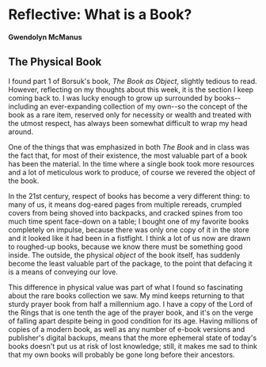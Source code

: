 # Reflective: What is a Book?

#### Gwendolyn McManus

## The Physical Book
I found part 1 of Borsuk's book, _The Book as Object_, slightly tedious to read. However, reflecting on my thoughts about this week, it is the section I keep coming back to. I was lucky enough to grow up surrounded by books--including an ever-expanding collection of my own--so the concept of the book as a rare item, reserved only for necessity or wealth and treated with the utmost respect, has always been somewhat difficult to wrap my head around. 

One of the things that was emphasized in both _The Book_ and in class was the fact that, for most of their existence, the most valuable part of a book has been the material. In the time where a single book took more resources and a lot of meticulous work to produce, of course we revered the object of the book.

In the 21st century, respect of books has become a very different thing: to many of us, it means dog-eared pages from multiple rereads, crumpled covers from being shoved into backpacks, and cracked spines from too much time spent face-down on a table; I bought one of my favorite books completely on impulse, because there was only one copy of it in the store and it looked like it had been in a fistfight. I think a lot of us now are drawn to roughed-up books, because we know there must be something good inside. The outside, the physical _object_ of the book itself, has suddenly become the least valuable part of the package, to the point that defacing it is a means of conveying our love.

This difference in physical value was part of what I found so fascinating about the rare books collection we saw. My mind keeps returning to that sturdy prayer book from half a millennium ago. I have a copy of the Lord of the Rings that is one tenth the age of the prayer book, and it's on the verge of falling apart despite being in good condition for its age. Having millions of copies of a modern book, as well as any number of e-book versions and publisher's digital backups, means that the more ephemeral state of today's books doesn't put us at risk of lost knowledge; still, it makes me sad to think that my own books will probably be gone long before their ancestors.
